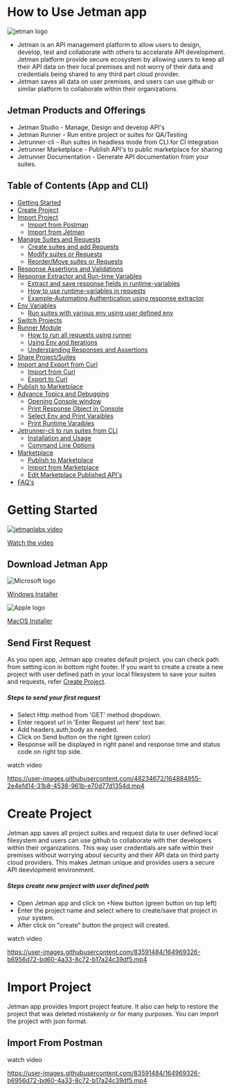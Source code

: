 # How to Use Jetman app
![jetman logo](https://jetmanlabs.com/media/icons/MainPage_jetmanLogo2.png)

* Jetman is an API management platform to allow users to design, develop, test and collaborate with others to accelarate API development. Jetman platform provide secure ecosystem by allowing users to keep all their API data on their local premises and not worry of their data and credentials being shared to any third part cloud provider.
* Jetman saves all data on user premises, and users can use github or similar platform to collaborate within their organizations.


## Jetman Products and Offerings
- Jetman Studio - Manage, Design and develop API's
- Jetman Runner - Run entire project or suites for QA/Testing
- Jetrunner-cli - Run suites in headless mode from CLI for CI integration
- Jetrunner Marketplace - Publish API's to public marketplace for sharing
- Jetrunner Documentation - Generate API documentation from your suites.

## Table of Contents (App and CLI)
- [Getting Started](#getting-started)
- [Create Project](#create-project)
- [Import Project](#import-project)
  - [Import from Postman](#import-from-postman)
  - [Import from Jetman](#import-from-jetman)
- [Manage Suites and Requests](#manage-suites-and-requests)
  - [Create suites and add Requests](#create-suites-and-add-requests)
  - [Modify suites or Requests](#modify-suites-or-requests)
  - [Reorder/Move suites or Requests](#move-suites-or-requests)
- [Response Assertions and Validations](#response-assertions-and-validations)
- [Response Extractor and Run-time Variables](#response-extractor-and-run-time-variables)
  - [Extract and save response fields in runtime-variables](#extract-and-save-response-fields-in-runtime-variables)
  - [How to use runtime-variables in requests](#how-to-use-runtime-variables-in-requests)
  - [Example-Automating Authentication using response extractor](Example-Automating-Authentication-using-response-extractor)
- [Env Variables](#Env-Variables)
  - [Run suites with various env using user defined env](#Run-suites-with-various-env-using-user-defined-env)
- [Switch Projects](#Switch-Projects)
- [Runner Module](#Runner-Module)
  - [How to run all requests using runner](#How-to-run-all-requests-using-runner)
  - [Using Env and Iterations](#Using-Env-and-Iterations)
  - [Understanding Responses and Assertions](#Understanding-Responses-and-Assertions)
- [Share Project/Suites](#Share-Project/Suites)
- [Import and Export from Curl](#Import-and-Export-from-Curl)
  - [Import from Curl](#Import-from-Curl)
  - [Export to Curl](#Export-to-Curl)
- [Publish to Marketplace](#Publish-to-Marketplace)
- [Advance Topics and Debugging](#Advance-Topics-and-Debugging)
  - [Opening Console window](#Opening-Console-window)
  - [Print Response Object in Console](#Print-Response-Object-in-Console)
  - [Select Env and Print Varaibles](#Select-Env-and-Print-Varaibles)
  - [Print Runtime Varaibles](#Print-Runtime-Varaibles)
- [Jetrunner-cli to run suites from CLI](#Jetrunner-cli-to-run-suites-from-CLI)
  - [Installation and Usage](#Installation-and-Usage)
  - [Command Line Options](#Command-Line-Options)
- [Marketplace](#Marketplace)
  - [Publish to Marketplace](#Publish-to-Marketplace)
  - [Import from Marketplace](#Import-from-Marketplace)
  - [Edit Marketplace Published API's](#Edit-Marketplace-Published-API's)
- [FAQ's](#FAQ's)

# Getting Started

[![jetmanlabs video](http://i3.ytimg.com/vi/8pbItxrKSFc/hqdefault.jpg)](https://youtu.be/8pbItxrKSFc)

[Watch the video](https://youtu.be/8pbItxrKSFc)
## Download Jetman App

![Microsoft logo](https://jetmanlabs.com/docs/media/ss/window.png)

[Windows Installer](https://github.com/jetmanlabs/app/releases/download/v23.4.25/jetman-Setup-23.4.25.exe)

![Apple logo](https://jetmanlabs.com/docs/media/ss/mac.png)

[MacOS Installer](https://github.com/jetmanlabs/app/releases/download/v23.4.25/jetman-23.4.25.dmg)

## Send First Request

As you open app, Jetman app creates default project. you can check path from setting icon in bottom right footer.
If you want to create a create a new project with user defined path in your local filesystem to save your suites and requests, refer [Create Project](#create-project).

##### Steps to send your first request
- Select Http method from 'GET' method dropdown.
- Enter request url in 'Enter Request url here' text bar.
- Add headers,auth,body as needed.
- Click on Send button on the right (green color)
- Response will be displayed in right panel and response time and status code on right top side.

watch video

https://user-images.githubusercontent.com/48234672/164884955-2e4efd14-31b8-4538-961b-e70d77d1354d.mp4

# Create Project

Jetman app saves all project suites and request data to user defined local filesystem and users can use github to collaborate with ther developers within their organizations. This way user credentials are safe within their premises without worrying about security and their API data on third party cloud providers. This makes Jetman unique and provides users a secure API deevlopment environment.

#####  Steps create new project with user defined path
- Open Jetman app and click on +New button (green button on top left)
- Enter the project name and select where to create/save that project in your system.
- After click on "create" button the project will created.

watch video

https://user-images.githubusercontent.com/83591484/164969326-b6956d72-bd60-4a33-8c72-b17a24c39df5.mp4

# Import Project

Jetman app provides Import project feature. It also can help to restore the project that was deleted mistakenly or for many purposes. You can import the project with json format.

## Import From Postman

watch video

https://user-images.githubusercontent.com/83591484/164969326-b6956d72-bd60-4a33-8c72-b17a24c39df5.mp4
